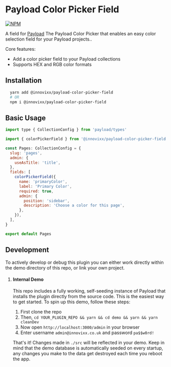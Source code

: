 # Payload Color Picker Field

[![NPM](https://img.shields.io/npm/v/@innovixx/payload-color-picker-field)](https://www.npmjs.com/package/@innovixx/payload-color-picker-field)

A field for [Payload](https://github.com/payloadcms/payload) The Payload Color Picker that enables an easy color selection field for your Payload projects..

Core features:

  - Add a color picker field to your Payload collections
  - Supports HEX and RGB color formats

## Installation

```bash
  yarn add @innovixx/payload-color-picker-field
  # OR
  npm i @innovixx/payload-color-picker-field
```

## Basic Usage

```js
import type { CollectionConfig } from 'payload/types'

import { colorPickerField } from '@innovixx/payload-color-picker-field'

const Pages: CollectionConfig = {
  slug: 'pages',
  admin: {
    useAsTitle: 'title',
  },
  fields: [
    colorPickerField({
      name: 'primaryColor',
      label: 'Primary Color',
      required: true,
      admin: {
        position: 'sidebar',
        description: 'Choose a color for this page',
      },
    }),
  ],
}

export default Pages
```

## Development

To actively develop or debug this plugin you can either work directly within the demo directory of this repo, or link your own project.

1. #### Internal Demo

   This repo includes a fully working, self-seeding instance of Payload that installs the plugin directly from the source code. This is the easiest way to get started. To spin up this demo, follow these steps:

   1. First clone the repo
   1. Then, `cd YOUR_PLUGIN_REPO && yarn && cd demo && yarn && yarn cleanDev`
   1. Now open `http://localhost:3000/admin` in your browser
   1. Enter username `admin@innovixx.co.uk` and password `pa$$w0rd!`

   That's it! Changes made in `./src` will be reflected in your demo. Keep in mind that the demo database is automatically seeded on every startup, any changes you make to the data get destroyed each time you reboot the app.